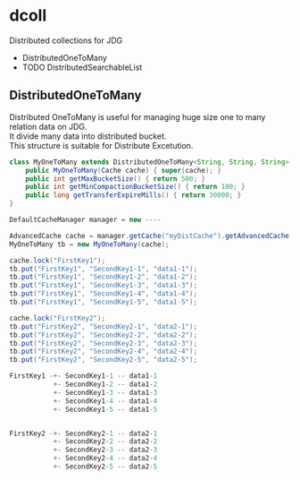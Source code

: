 # dcoll
Distributed collections for JDG

* DistributedOneToMany
* TODO DistributedSearchableList

## DistributedOneToMany

Distributed OneToMany is useful for managing huge size one to many relation data on JDG.  
It divide many data into distributed bucket.  
This structure is suitable for Distribute Excetution.  

```java
class MyOneToMany extends DistributedOneToMany<String, String, String> { // Define your definition.
    public MyOneToMany(Cache cache) { super(cache); }
    public int getMaxBucketSize() { return 500; }
    public int getMinCompactionBucketSize() { return 100; }
    public long getTransferExpireMills() { return 30000; }
}

DefaultCacheManager manager = new ----

AdvancedCache cache = manager.getCache("myDistCache").getAdvancedCache();
MyOneToMany tb = new MyOneToMany(cache);  

cache.lock("FirstKey1");
tb.put("FirstKey1", "SecondKey1-1", "data1-1");
tb.put("FirstKey1", "SecondKey1-2", "data1-2");
tb.put("FirstKey1", "SecondKey1-3", "data1-3");
tb.put("FirstKey1", "SecondKey1-4", "data1-4");
tb.put("FirstKey1", "SecondKey1-5", "data1-5");

cache.lock("FirstKey2");
tb.put("FirstKey2", "SecondKey2-1", "data2-1");
tb.put("FirstKey2", "SecondKey2-2", "data2-2");
tb.put("FirstKey2", "SecondKey2-3", "data2-3");
tb.put("FirstKey2", "SecondKey2-4", "data2-4");
tb.put("FirstKey2", "SecondKey2-5", "data2-5");

FirstKey1 -+- SecondKey1-1 -- data1-1
           +- SecondKey1-2 -- data1-2
           +- SecondKey1-3 -- data1-3
           +- SecondKey1-4 -- data1-4
           +- SecondKey1-5 -- data1-5


FirstKey2 -+- SecondKey2-1 -- data2-1
           +- SecondKey2-2 -- data2-2
           +- SecondKey2-3 -- data2-3
           +- SecondKey2-4 -- data2-4
           +- SecondKey2-5 -- data2-5
```


